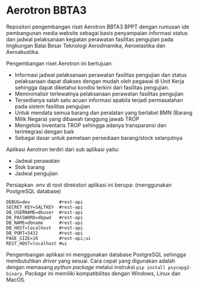 # Aerotron BBTA3
Repositori pengembangan riset Aerotron BBTA3 BPPT dengan rumusan ide pembangunan media website sebagai basis penyampaian informasi status dan jadwal pelaksanaan kegiatan perawatan fasilitas pengujian pada lingkungan Balai Besar Teknologi Aerodinamika, Aeroelastika dan Aeroakustika.

Pengembangan riset Aerotron ini bertujuan:
* Informasi jadwal pelaksanaan perawatan fasilitas pengujian dan status pelaksanaan dapat diakses dengan mudah oleh pegawai di Unit Kerja sehingga dapat diketahui kondisi terkini dari fasilitas pengujian.
* Meminimalisir terlewatnya pelaksanaan perawatan fasilitas pengujian
* Tersedianya salah satu acuan informasi apabila terjadi permasalahan pada sistem fasilitas pengujian
* Untuk mendata semua  barang dan peralatan yang  berlabel BMN (Barang Milik  Negara) yang dibawah  tanggung jawab TROP
* Mengelola inventaris TROP  sehingga adanya transparansi  dan terintegrasi dengan baik
* Sebagai dasar untuk pemetaan  persediaan barang/stock  selanjutnya

Aplikasi Aerotron terdiri dari sub aplikasi yaitu:
* Jadwal perawatan
* Stok barang
* Jadwal pengujian

Persiapkan .env di root direkstori aplikasi ini berupa: (menggunakan PostgreSQL database)
```text
DEBUG=dev           #rest-api
SECRET_KEY=SALTKEY  #rest-api
DB_USERNAME=dbuser  #rest-api
DB_PASSWORD=dbpwd   #rest-api
DB_NAME=dbname      #rest-api
DB_HOST=localhost   #rest-api
DB_PORT=5432        #rest-api
PAGE_SIZE=10        #rest-api;ui
REST_HOST=localhost #ui
```

Pengembangan aplikasi ini menggunakan database PostgreSQL sehingga membutuhkan _driver_ yang sesuai.
Cara cepat yang digunakan adalah dengan memasang _python package_ melalui instruksi
```pip install psycopg2-binary```. _Package_ ini memiliki kompatibilitas dengan Windows, Linux dan MacOS.
